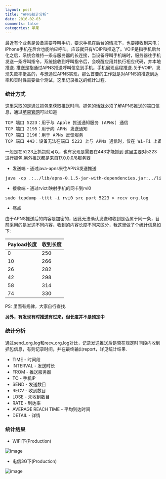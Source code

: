 ```yaml
---
layout: post
title: "APNS统计分析"
date: 2016-02-03
comments: false
categories: 苹果
---
```


最近有个业务是设备需要呼叫手机，要求手机在后台的情况下，也要接收到来电；iPhone手机在后台也能响应呼叫，应该就只有VOIP和推送了。VOIP是指手机后台化之后，系统会维持一条与服务器的长连接，当设备呼叫手机端时，服务器往手机发送一条呼叫指令，系统接收到呼叫指令后，会唤醒应用并执行相应代码，并本地推送. 推送是指通过APNS推送呼叫信息到手机，手机展现远程推送.关于VOIP，发现失败率挺高的，与想通过APNS实现，那么首要的工作就是对APNS的推送到达率和实时性需要做个测试，这里记录推送的统计过程.

### 统计方式
这里采取的是通过抓包来获取推送时间，抓包的话就必须了解APNS推送的端口信息，通过[苹果官网](https://support.apple.com/zh-cn/HT203609)可以知道
<pre>
TCP 端口 5223：用于与 Apple 推送通知服务 (APNs) 通信
TCP 端口 2195：用于向 APNs 发送通知
TCP 端口 2196：用于 APNs 反馈服务
TCP 端口 443：设备无法在端口 5223 上与 APNs 通信时，仅在 Wi-Fi 上备用
</pre>
一般是在5223上抓包就可以，也有发现是需要在443才能抓到.这里主要对5223进行抓包.另外推送都是来自17.0.0.0/8服务器

* 发送端 - 通过java-apns来往APNS发送推送
<pre>
java -cp .:../lib/apns-0.1.5-jar-with-dependencies.jar:../lib/log4j-1.2.12.jar:../lib/slf4j-log4j12-1.7.13.jar Pusher 10 20> send_org.log
</pre>
* 接收端 - 通过rvictl映射手机的网卡到rvi0
<pre>
sudo tcpdump -tttt -i rvi0 src port 5223 > recv_org.log
</pre>

* 痛点

由于APNS推送后的内容是加密的，因此无法确认发送和收到是否属于同一条，目前采用的是发送不同内容，收到的内容长度不同来区分，我这里做了个统计信息如下:

Payload长度|收到长度
|:--|:--
0|250
10|266
26|282
42|298
58|314
74|330

PS: 里面有规律，大家自行查找.

**另外，有发现有时推送有过来，但长度并不是预定中**

### 统计分析
通过send_org.log和recv_org.log对比，记录发送推送后是否在规定时间段内收到抓包信息，有则记录时间，并在最终输出report，详见统计结果.

* TIME - 时间段
* INTERVAL - 发送时长
* FROM - 推送服务器
* TO - 手机IP
* SEND - 发送数目
* RECV - 收到数目
* LOSE - 未收到数目
* RATE - 到达率
* AVERAGE REACH TIME - 平均到达时间
* DETAIL - 详情

### 统计结果
* WIFI下(Production)

![image](http://7ximmr.com1.z0.glb.clouddn.com/apns-report-20160202.png)

* 电信3G下(Production)

![image](http://7ximmr.com1.z0.glb.clouddn.com/apns-report-20160203.png)
